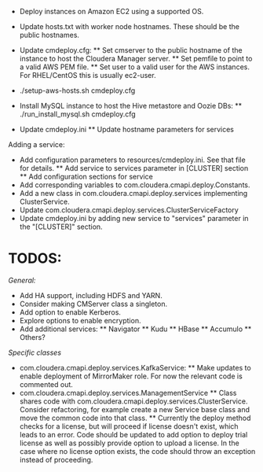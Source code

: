 * Deploy instances on Amazon EC2 using a supported OS.
* Update hosts.txt with worker node hostnames. These should be the public hostnames.
* Update cmdeploy.cfg:
** Set cmserver to the public hostname of the instance to host the Cloudera Manager server.
** Set pemfile to point to a valid AWS PEM file.
** Set user to a valid user for the AWS instances. For RHEL/CentOS this is usually ec2-user.
* ./setup-aws-hosts.sh cmdeploy.cfg
* Install MySQL instance to host the Hive metastore and Oozie DBs:
** ./run_install_mysql.sh cmdeploy.cfg

* Update cmdeploy.ini
** Update hostname parameters for services

Adding a service:

* Add configuration parameters to resources/cmdeploy.ini. See that file for
 details.
** Add service to services parameter in [CLUSTER] section
** Add configuration sections for service
* Add corresponding variables to com.cloudera.cmapi.deploy.Constants.
* Add a new class in com.cloudera.cmapi.deploy.services implementing ClusterService.
* Update com.cloudera.cmapi.deploy.services.ClusterServiceFactory
* Update cmdeploy.ini by adding new service to "services" parameter in the "[CLUSTER]" section. 


TODOS:
======

_General:_
* Add HA support, including HDFS and YARN.
* Consider making CMServer class a singleton.
* Add option to enable Kerberos.
* Explore options to enable encryption.
* Add additional services:
** Navigator
** Kudu
** HBase
** Accumulo
** Others?

_Specific classes_
* com.cloudera.cmapi.deploy.services.KafkaService:
** Make updates to enable deployment of MirrorMaker role. For now the relevant code is commented out.
* com.cloudera.cmapi.deploy.services.ManagementService
** Class shares code with com.cloudera.cmapi.deploy.services.ClusterService. Consider refactoring, for example create a new Service base class and move the common code into that class.
** Currently the deploy method checks for a license, but will proceed if license doesn't exist, which leads to an error. Code should be updated to add option to deploy trial license as well as possibly provide option to upload a license. In the case where no license option exists, the code should throw an exception instead of proceeding.
